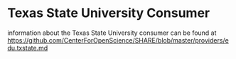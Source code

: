Texas State University Consumer
====================
information about the Texas State University consumer can be found at https://github.com/CenterForOpenScience/SHARE/blob/master/providers/edu.txstate.md
